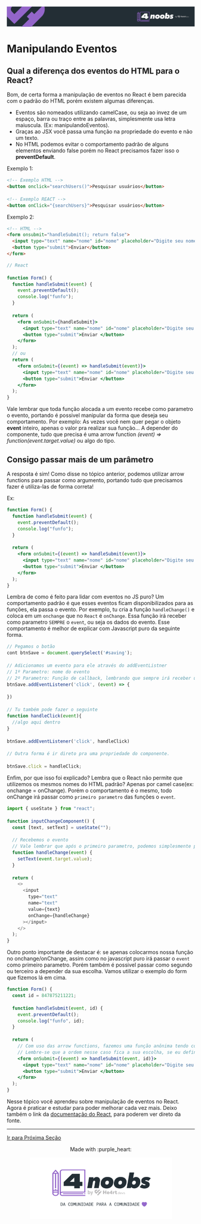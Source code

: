 <p align="center">
  <a href="https://github.com/he4rt/4noobs" target="_blank">
    <img src="../../assets/global/header-4noobs.svg">
  </a>
</p>

# Manipulando Eventos

## Qual a diferença dos eventos do HTML para o React?

Bom, de certa forma a manipulação de eventos no React é bem parecida com o padrão do HTML porém existem algumas diferenças.

- Eventos são nomeados utilizando camelCase, ou seja ao invez de um espaço, barra ou traço entre as palavras, simplesmente usa letra maiuscula. (Ex: manipulandoEventos).
- Graças ao JSX você passa uma função na propriedade do evento e não um texto.
- No HTML podemos evitar o comportamento padrão de alguns elementos enviando false porém no React precisamos fazer isso o **preventDefault**.

Exemplo 1:

```html
<!-- Exemplo HTML -->
<button onclick="searchUsers()">Pesquisar usuários</button>

<!-- Exemplo REACT -->
<button onClick="{searchUsers}">Pesquisar usuários</button>
```

Exemplo 2:

```html
<!-- HTML -->
<form onsubmit="handleSubmit(); return false">
  <input type="text" name="nome" id="nome" placeholder="Digite seu nome" />
  <button type="submit">Enviar</button>
</form>
```

```jsx
// React

function Form() {
  function handleSubmit(event) {
    event.preventDefault();
    console.log("funfo");
  }

  return (
    <form onSubmit={handleSubmit}>
      <input type="text" name="nome" id="nome" placeholder="Digite seu nome" />
      <button type="submit">Enviar </button>
    </form>
  );
  // ou
  return (
    <form onSubmit={(event) => handleSubmit(event)}>
      <input type="text" name="nome" id="nome" placeholder="Digite seu nome" />
      <button type="submit">Enviar </button>
    </form>
  );
}
```

Vale lembrar que toda função alocada a um evento recebe como parametro o evento, portando é possivel manipular da forma que deseja seu comportamento. Por exemplo: As vezes você nem quer pegar o objeto **event** inteiro, apenas o valor pra realizar sua função... A depender do componente, tudo que precisa é uma arrow function _(event) => function(event.target.value)_ ou algo do tipo.

## Consigo passar mais de um parâmetro

A resposta é sim! Como disse no tópico anterior, podemos utilizar arrow functions para passar como argumento, portando tudo que precisamos fazer é utiliza-las de forma correta!

Ex:

```jsx
function Form() {
  function handleSubmit(event) {
    event.preventDefault();
    console.log("funfo");
  }

  return (
    <form onSubmit={(event) => handleSubmit(event)}>
      <input type="text" name="nome" id="nome" placeholder="Digite seu nome" />
      <button type="submit">Enviar </button>
    </form>
  );
}
```

Lembra de como é feito para lidar com eventos no JS puro?
Um comportamento padrão é que esses eventos ficam disponibilizados para as funções, ela passa o evento. Por exemplo, tu cria a função `handleChange()` e coloca em um `onchange` que no `React` é `onChange`. Essa função irá receber como parametro `SEMPRE` o `event`, ou seja os dados do evento.
Esse comportamento é melhor de explicar com Javascript puro da seguinte forma.

```js
// Pegamos o botão
cont btnSave = document.querySelect('#saving');

// Adicionamos um evento para ele através do addEventListner
// 1º Parametro: nome do evento
// 2º Parametro: Função de callback, lembrando que sempre irá receber um event como parametro.
btnSave.addEventListener('click', (event) => {

})

// Tu também pode fazer o seguinte
function handleClick(event){
  //algo aqui dentro
}

btnSave.addEventListener('click', handleClick)

// Outra forma é ir direto pra uma propriedade do componente.

btnSave.click = handleClick;
```

Enfim, por que isso foi explicado? Lembra que o React não permite que utilizemos os mesmos nomes do HTML padrão? Apenas por camel case(ex: onchange = onChange). Porém o comportamento é o mesmo, todo onChange irá passar como `primeiro parametro` das funções o `event`.

```js
import { useState } from "react";

function inputChangeComponent() {
  const [text, setText] = useState("");

  // Recebemos o evento
  // Vale lembrar que após o primeiro parametro, podemos simplesmente por qualquer parametro que quisermos.
  function handleChange(event) {
    setText(event.target.value);
  }

  return (
    <>
      <input
        type="text"
        name="text"
        value={text}
        onChange={handleChange}
      ></input>
    </>
  );
}
```

Outro ponto importante de destacar é: se apenas colocarmos nossa função no onchange/onChange, assim como no javascript puro irá passar o `event` como primeiro parametro. Porém também é possivel passar como segundo ou terceiro a depender da sua escolha.
Vamos utilizar o exemplo do form que fizemos lá em cima.

```jsx
function Form() {
  const id = 847875211221;

  function handleSubmit(event, id) {
    event.preventDefault();
    console.log("funfo", id);
  }

  return (
    // Com uso das arrow functions, fazemos uma função anônima tendo como parametro o event e em sequida chamamos nosso handleSubmit passando tanto o event quanto o id.
    // Lembre-se que a ordem nesse caso fica a sua escolha, se eu definisse na função que iria receber primeiro o id e o segundo seria o event daria o mesmo resultado.
    <form onSubmit={(event) => handleSubmit(event, id)}>
      <input type="text" name="nome" id="nome" placeholder="Digite seu nome" />
      <button type="submit">Enviar </button>
    </form>
  );
}
```

Nesse tópico você aprendeu sobre manipulação de eventos no React. Agora é praticar e estudar para poder melhorar cada vez mais.
Deixo também o link da [documentação do React](https://pt-br.reactjs.org/docs/handling-events.html), para poderem ver direto da fonte.

---

[Ir para Próxima Seção](../Ferramentas%20de%20build/1-npm-yarn.md)

<p align="center">Made with :purple_heart:</p>

<p align="center">
  <a href="https://github.com/he4rt/4noobs" target="_blank">
    <img src="../../assets/global/footer-4noobs.svg" width="380">
  </a>
</p>
